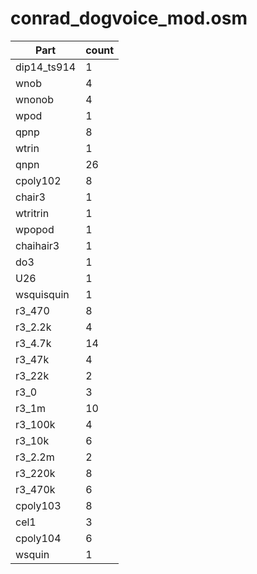 conrad_dogvoice_mod.osm
==========
| **Part** | **count** |
|----------|-----------|
|dip14_ts914|1| 
|wnob|4| 
|wnonob|4| 
|wpod|1| 
|qpnp|8| 
|wtrin|1| 
|qnpn|26| 
|cpoly102|8| 
|chair3|1| 
|wtritrin|1| 
|wpopod|1| 
|chaihair3|1| 
|do3|1| 
|U26|1| 
|wsquisquin|1| 
|r3_470|8| 
|r3_2.2k|4| 
|r3_4.7k|14| 
|r3_47k|4| 
|r3_22k|2| 
|r3_0|3| 
|r3_1m|10| 
|r3_100k|4| 
|r3_10k|6| 
|r3_2.2m|2| 
|r3_220k|8| 
|r3_470k|6| 
|cpoly103|8| 
|cel1|3| 
|cpoly104|6| 
|wsquin|1| 
